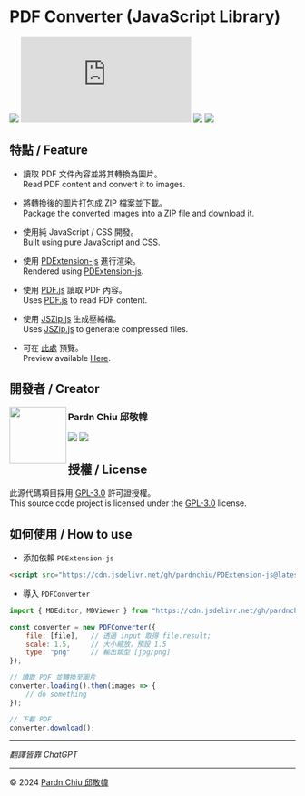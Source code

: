 # PDF Converter (JavaScript Library)

![](https://img.shields.io/github/v/release/pardnchiu/pdf-converter?color=red) ![](https://img.shields.io/github/size/pardnchiu/pdf-converter/js%2FPDFConverter.min.js?color=green) ![](https://img.shields.io/github/license/pardnchiu/pdf-converter?color=blue) ![](https://img.shields.io/badge/creator-Pardn%20Chiu%20邱敬幃-A374BF)

## 特點 / Feature

- 讀取 PDF 文件內容並將其轉換為圖片。<br>
    Read PDF content and convert it to images.

- 將轉換後的圖片打包成 ZIP 檔案並下載。<br>
    Package the converted images into a ZIP file and download it.
  
- 使用純 JavaScript / CSS 開發。<br>
    Built using pure JavaScript and CSS.
  
- 使用 [PDExtension-js](https://github.com/pardnchiu/PDExtension-js) 進行渲染。<br>
    Rendered using [PDExtension-js](https://github.com/pardnchiu/PDExtension-js).
  
- 使用 [PDF.js](https://github.com/mozilla/pdf.js) 讀取 PDF 內容。<br>
    Uses [PDF.js](https://github.com/mozilla/pdf.js) to read PDF content.
  
- 使用 [JSZip.js](https://github.com/Stuk/jszip) 生成壓縮檔。<br>
    Uses [JSZip.js](https://github.com/Stuk/jszip) to generate compressed files.
  
- 可在 [此處](https://pardnchiu.github.io/pdf-converter) 預覽。<br>
    Preview available [Here](https://pardnchiu.github.io/pdf-converter).

## 開發者 / Creator

<a href="https://pardn.io">
<img src=https://pardn.io/image/head-s.jpg align=left width=100 height=100>
</a>

### Pardn Chiu 邱敬幃

[![](https://pardn.io/image/mail.svg)](mailto:mail@pardn.ltd) [![](https://skillicons.dev/icons?i=linkedin)](https://linkedin.com/in/pardnchiu) 

## 授權 / License

此源代碼項目採用 [GPL-3.0](https://github.com/pardnchiu/markdown-editor/blob/main/LICENSE) 許可證授權。<br>
This source code project is licensed under the [GPL-3.0](https://github.com/pardnchiu/markdown-editor/blob/main/LICENSE) license.

## 如何使用 / How to use

- 添加依賴 `PDExtension-js`
```Html
<script src="https://cdn.jsdelivr.net/gh/pardnchiu/PDExtension-js@latest/js/PDExtension.min.js" copyright="Pardn Ltd"></script>
```

- 導入 `PDFConverter`
```Javascript
import { MDEditor, MDViewer } from "https://cdn.jsdelivr.net/gh/pardnchiu/pdf-converter@latest/js/PDFConverter.min.js";

const converter = new PDFConverter({
    file: [file],   // 透過 input 取得 file.result;
    scale: 1.5,     // 大小縮放，預設 1.5
    type: "png"     // 輸出類型 [jpg/png]
});

// 讀取 PDF 並轉換至圖片
converter.loading().then(images => {
    // do something
});

// 下載 PDF
converter.download();
```

***

*翻譯皆靠 ChatGPT*

***

©️ 2024 [Pardn Chiu 邱敬幃](https://www.linkedin.com/in/pardnchiu)
